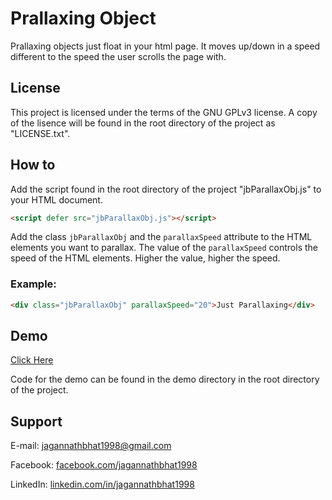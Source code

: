 # Prallaxing Object


Prallaxing objects just float in your html page. It moves up/down in a speed different to the speed the user scrolls the page with.


## License
This project is licensed under the terms of the GNU GPLv3 license. A copy of the lisence will be found in the root directory of the project as "LICENSE.txt".


## How to
Add the script found in the root directory of the project "jbParallaxObj.js" to your HTML document.

```HTML
<script defer src="jbParallaxObj.js"></script>
````


Add the class `jbParallaxObj` and the `parallaxSpeed` attribute to the HTML elements you want to parallax. The value of the `parallaxSpeed` controls the speed of the HTML elements. Higher the value, higher the speed.


### Example:

```HTML
<div class="jbParallaxObj" parallaxSpeed="20">Just Parallaxing</div>
```

## Demo

[Click Here](https://rawgit.com/jagannathbhat1998/ParallaxObject/master/demo/index.html)

Code for the demo can be found in the demo directory in the root directory of the project.

## Support
E-mail: [jagannathbhat1998@gmail.com](mailto:jagannathbhat1998@gmail.com)

Facebook: [facebook.com/jagannathbhat1998](https://facebook.com/jagannathbhat1998)

LinkedIn: [linkedin.com/in/jagannathbhat1998](https://linkedin.com/in/jagannathbhat1998)
